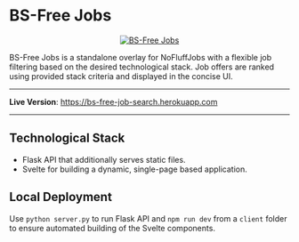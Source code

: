 # BS-Free Jobs

<p align="center">
  <a href="https://bs-free-job-search.herokuapp.com"><img src="https://i.imgur.com/GImlOV2.png" alt="BS-Free Jobs"></a>
</p>

BS-Free Jobs is a standalone overlay for NoFluffJobs with a flexible job filtering based on the desired technological stack. Job offers are ranked using provided stack criteria and displayed in the concise UI.

---

**Live Version**: <a href="https://bs-free-job-search.herokuapp.com" target="_blank">https://bs-free-job-search.herokuapp.com</a>

---

## Technological Stack

- Flask API that additionally serves static files.
- Svelte for building a dynamic, single-page based application.

## Local Deployment

Use ```python server.py``` to run Flask API and ```npm run dev``` from a ```client``` folder to ensure automated building of the Svelte components.
